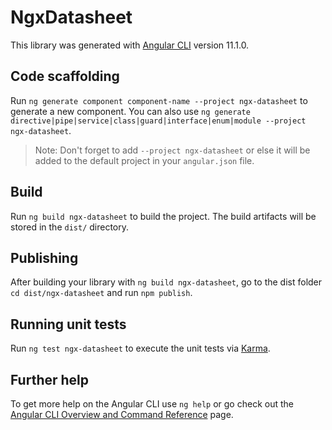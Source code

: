 # NgxDatasheet

This library was generated with [Angular CLI](https://github.com/angular/angular-cli) version 11.1.0.

## Code scaffolding

Run `ng generate component component-name --project ngx-datasheet` to generate a new component. You can also use `ng generate directive|pipe|service|class|guard|interface|enum|module --project ngx-datasheet`.

> Note: Don't forget to add `--project ngx-datasheet` or else it will be added to the default project in your `angular.json` file.

## Build

Run `ng build ngx-datasheet` to build the project. The build artifacts will be stored in the `dist/` directory.

## Publishing

After building your library with `ng build ngx-datasheet`, go to the dist folder `cd dist/ngx-datasheet` and run `npm publish`.

## Running unit tests

Run `ng test ngx-datasheet` to execute the unit tests via [Karma](https://karma-runner.github.io).

## Further help

To get more help on the Angular CLI use `ng help` or go check out the [Angular CLI Overview and Command Reference](https://angular.io/cli) page.

